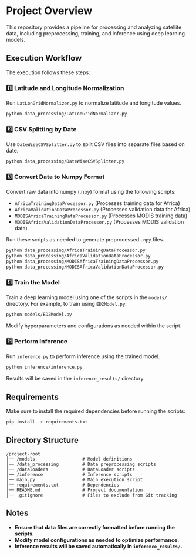 # Project Overview

This repository provides a pipeline for processing and analyzing satellite data, including preprocessing, training, and inference using deep learning models.

## Execution Workflow

The execution follows these steps:

### 1️⃣ Latitude and Longitude Normalization
Run `LatLonGridNormalizer.py` to normalize latitude and longitude values.
```bash
python data_processing/LatLonGridNormalizer.py
```

### 2️⃣ CSV Splitting by Date
Use `DateWiseCSVSplitter.py` to split CSV files into separate files based on date.
```bash
python data_processing/DateWiseCSVSplitter.py
```

### 3️⃣ Convert Data to Numpy Format
Convert raw data into numpy (.npy) format using the following scripts:
- `AfricaTrainingDataProcessor.py` (Processes training data for Africa)
- `AfricaValidationDataProcessor.py` (Processes validation data for Africa)
- `MODISAfricaTrainingDataProcessor.py` (Processes MODIS training data)
- `MODISAfricaValidationDataProcessor.py` (Processes MODIS validation data)

Run these scripts as needed to generate preprocessed `.npy` files.
```bash
python data_processing/AfricaTrainingDataProcessor.py
python data_processing/AfricaValidationDataProcessor.py
python data_processing/MODISAfricaTrainingDataProcessor.py
python data_processing/MODISAfricaValidationDataProcessor.py
```

### 4️⃣ Train the Model
Train a deep learning model using one of the scripts in the `models/` directory.
For example, to train using `ED2Model.py`:
```bash
python models/ED2Model.py
```
Modify hyperparameters and configurations as needed within the script.

### 5️⃣ Perform Inference
Run `inference.py` to perform inference using the trained model.
```bash
python inference/inference.py
```
Results will be saved in the `inference_results/` directory.

## Requirements
Make sure to install the required dependencies before running the scripts:
```bash
pip install -r requirements.txt
```

## Directory Structure
```
/project-root
│── /models                  # Model definitions
│── /data_processing         # Data preprocessing scripts
│── /dataloaders             # DataLoader scripts
│── /inference               # Inference scripts
│── main.py                  # Main execution script
│── requirements.txt         # Dependencies
│── README.md                # Project documentation
│── .gitignore               # Files to exclude from Git tracking
```

## Notes
- **Ensure that data files are correctly formatted before running the scripts.**
- **Modify model configurations as needed to optimize performance.**
- **Inference results will be saved automatically in `inference_results/`.**

